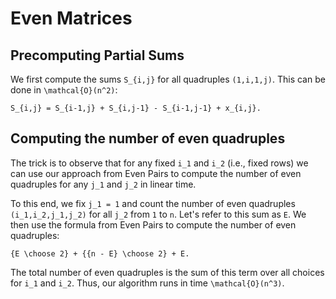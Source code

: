 # Even Matrices

## Precomputing Partial Sums

We first compute the sums `S_{i,j}` for all quadruples `(1,i,1,j)`. This can be done in `\mathcal{O}(n^2)`:

```
S_{i,j} = S_{i-1,j} + S_{i,j-1} - S_{i-1,j-1} + x_{i,j}.
```

## Computing the number of even quadruples

The trick is to observe that for any fixed `i_1` and `i_2` (i.e., fixed rows) we can use our approach from Even Pairs to compute the number of even quadruples for any `j_1` and `j_2` in linear time.

To this end, we fix `j_1 = 1` and count the number of even quadruples `(i_1,i_2,j_1,j_2)` for all `j_2` from `1` to `n`. Let's refer to this sum as `E`. We then use the formula from Even Pairs to compute the number of even quadruples:

```
{E \choose 2} + {{n - E} \choose 2} + E.
```

The total number of even quadruples is the sum of this term over all choices for `i_1` and `i_2`. Thus, our algorithm runs in time `\mathcal{O}(n^3)`.
